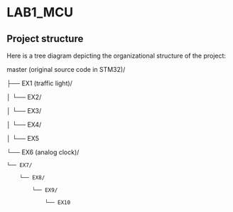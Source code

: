 # LAB1_MCU
## Project structure
Here is a tree diagram depicting the organizational structure of the project:

master (original source code in STM32)/

├── EX1 (traffic light)/

│   └── EX2/

│       └── EX3/

│           └── EX4/

│               └── EX5

└── EX6 (analog clock)/

    └── EX7/

        └── EX8/

            └── EX9/

                └── EX10
